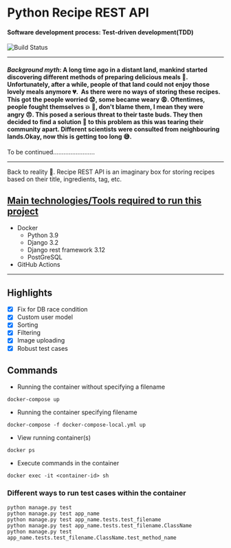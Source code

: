 # Python Recipe REST API
#### Software development process: Test-driven development(TDD)

![Build Status](https://github.com/osakoh/recipe-API/actions/workflows/checks.yml/badge.svg)

___

#### _Background myth_: A long time ago in a distant land, mankind started discovering different methods of preparing delicious meals :meat_on_bone:. Unfortunately, after a while, people of that land could not enjoy those lovely meals anymore :broken_heart:.  As there were no ways of storing these recipes. This got the people worried :worried:, some became weary :weary:. Oftentimes, people fought themselves :collision: :facepunch:, don't blame them, I mean they were angry :angry:. This posed a serious threat to their taste buds. They then decided to find a solution :wrench: to this problem as this was tearing their community apart. Different scientists were consulted from neighbouring lands.Okay, now this is getting too long :sweat_smile:. 
To be continued........................

---

Back to reality :rocket:.
Recipe REST API is an imaginary box for storing recipes based on their title, ingredients, tag, etc. 

## [Main technologies/Tools required to run this project](requirements/base.txt)
* Docker
    * Python 3.9
    * Django 3.2
    * Django rest framework 3.12
    * PostGreSQL
* GitHub Actions
---

## Highlights

- [x] Fix for DB race condition
- [x] Custom user model 
- [x] Sorting
- [x] Filtering
- [x] Image uploading
- [x] Robust test cases

## Commands
- Running the container without specifying a filename
```
docker-compose up 
```
- Running the container specifying filename

```
docker-compose -f docker-compose-local.yml up
```

- View running container(s)
```
docker ps
```

- Execute commands in the container
```
docker exec -it <container-id> sh
```

### Different ways to run test cases within the container
```
python manage.py test
python manage.py test app_name
python manage.py test app_name.tests.test_filename
python manage.py test app_name.tests.test_filename.ClassName
python manage.py test app_name.tests.test_filename.ClassName.test_method_name
```



